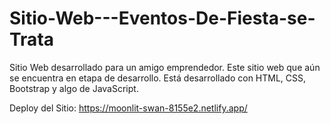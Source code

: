 # Sitio-Web---Eventos-De-Fiesta-se-Trata
Sitio Web desarrollado para un amigo emprendedor.
Este sitio web que aún se encuentra en etapa de desarrollo. Está desarrollado con HTML, CSS, Bootstrap y algo de JavaScript.

Deploy del Sitio: https://moonlit-swan-8155e2.netlify.app/
